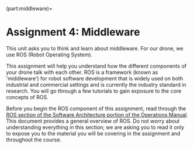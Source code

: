 (part:middleware)=
# Assignment 4: Middleware

This unit asks you to think and learn about middleware. For our drone,
we use ROS (Robot Operating System).

This assignment will help you understand how the different components
of your drone talk with each other. ROS is a framework (known as
'middleware') for robot software development that is widely used on
both industrial and commercial settings and is currently the industry
standard in research. You will go through a few tutorials to gain
exposure to the core concepts of ROS.

Before you begin the ROS component of this assignment, read through the 
[ROS section of the Software Architecture portion of the Operations Manual](https://docs.duckietown.com/daffy/opmanual-duckiedrone/software-architecture/ros.html). 
This document provides a general overview of ROS. Do not worry about 
understanding everything in this section; we are asking you to read it 
only to expose you to the material you will be covering in the assignment 
and throughout the course.
